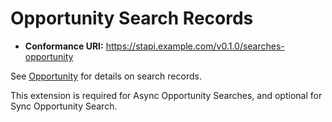 # Opportunity Search Records

- **Conformance URI:** <https://stapi.example.com/v0.1.0/searches-opportunity>

See [Opportunity](../../../opportunity/README.md) for details on search
records.

This extension is required for Async Opportunity Searches, and optional for
Sync Opportunity Search.
